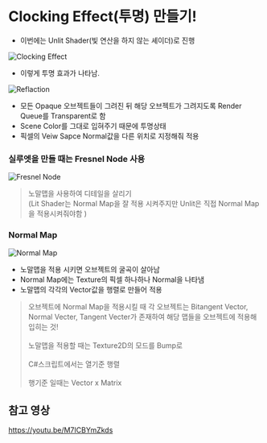 Clocking Effect(투명) 만들기!
======
- 이번에는 Unlit Shader(빛 연산을 하지 않는 셰이더)로 진행


![Clocking Effect](https://postfiles.pstatic.net/MjAyMjA3MjRfMTA4/MDAxNjU4NjQ4MTY0Mzcw.2YdmClnhoKy9Zzs3HBwvJVNeIRHPEx9xvnQcStgCyqsg.9PEdSKBA2gxsgdwWMdqs7ncIlvV4w1uTk68QvP61JQ8g.GIF.rnlgus1126/Cloaking_Effect.gif?type=w773)

- 이렇게 투명 효과가 나타남.

![Reflaction](https://postfiles.pstatic.net/MjAyMjA3MjRfMjcw/MDAxNjU4NjQ3MjA2OTk1.qUNX177RaLkgqs8doctCRlNN6ix0I_v8DJ7WLbI_xEEg.x7Ztic4jF5ranLs-vswiEVeyMnOxZIyFB3tpXmzdWOEg.PNG.rnlgus1126/Cloaking_Refraction.png?type=w773)

- 모든 Opaque 오브젝트들이 그려진 뒤 해당 오브젝트가 그려지도록 Render Queue를 Transparent로 함
- Scene Color를 그대로 입혀주기 때문에 투명상태
- 픽셀의 Veiw Sapce Normal값을 다른 위치로 지정해줘 적용

### 실루엣을 만들 때는 Fresnel Node 사용
![Fresnel Node](https://postfiles.pstatic.net/MjAyMjA3MjRfMTkw/MDAxNjU4NjQ4NDIzOTcw.rg6_pbqZTsttMb4RPqw_D5adRh9VvnOOArmHaEQLqbIg.cu1JGkS907vyDcE7tiF0NqVCHKArZZm1Eh0TD-KQfaMg.PNG.rnlgus1126/image.png?type=w773)
> 노말맵을 사용하여 디테일을 살리기<br>
(Lit Shader는 Normal Map을 잘 적용 시켜주지만 Unlit은 직접 Normal Map을 적용시켜줘야함 )
### Normal Map
![Normal Map](https://postfiles.pstatic.net/MjAyMjA3MjRfMjE5/MDAxNjU4NjQ4MjE2MTY2.FO7VFbcFggPz18Is9p_T6nI3i1wA2E-0ito6zrmiu1og.ynXf2hzIeuw0rWBkr_z4N0RFMGtzGoI0JPATeKenAVQg.PNG.rnlgus1126/image.png?type=w773)
- 노말맵을 적용 시키면 오브젝트의 굴곡이 살아남
- Normal Map에는 Texture의 픽셀 하나하나 Normal을 나타냄
- 노말맵의 각각의 Vector값을 행렬로 만들어 적용

> 오브젝트에 Normal Map을 적용시킬 때
각 오브젝트는 Bitangent Vector, Normal Vecter, Tangent Vecter가 존재하여
해당 맵들을 오브젝트에 적용해 입히는 것!<br><br>
노말맵을 적용할 때는 Texture2D의 모드를 Bump로<br><br>
C#스크립트에서는 열기준 행렬<br><br>
행기준 일때는 Vector x Matrix

참고 영상
--------
https://youtu.be/M7ICBYmZkds